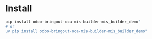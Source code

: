 # Install

```bash
pip install odoo-bringout-oca-mis-builder-mis_builder_demo"
# or
uv pip install odoo-bringout-oca-mis-builder-mis_builder_demo"
```
